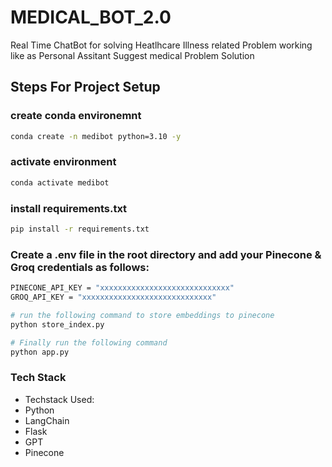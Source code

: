 # MEDICAL_BOT_2.0
Real Time ChatBot for solving Heatlhcare Illness related Problem working like as Personal Assitant Suggest medical Problem Solution


## Steps For Project Setup
### create conda environemnt
```bash
conda create -n medibot python=3.10 -y
```
### activate environment
```bash
conda activate medibot
```
### install requirements.txt
```bash
pip install -r requirements.txt
```

### Create a .env file in the root directory and add your Pinecone & Groq credentials as follows:
```bash
PINECONE_API_KEY = "xxxxxxxxxxxxxxxxxxxxxxxxxxxxx"
GROQ_API_KEY = "xxxxxxxxxxxxxxxxxxxxxxxxxxxxx"

# run the following command to store embeddings to pinecone
python store_index.py

# Finally run the following command
python app.py
```

### Tech Stack 
- Techstack Used:
- Python
- LangChain
- Flask
- GPT
- Pinecone
